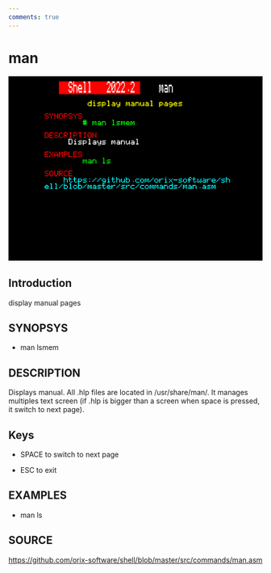 ```yaml
---
comments: true
---
```

# man

![man](imgs/man.png)

## Introduction

display manual pages

## SYNOPSYS

+ man lsmem

## DESCRIPTION

Displays manual. All .hlp files are located in /usr/share/man/. It manages multiples text screen (if .hlp is bigger than a screen when space is pressed, it switch to next page).

## Keys

+ SPACE to switch to next page

+ ESC to exit

## EXAMPLES

+ man ls

## SOURCE

https://github.com/orix-software/shell/blob/master/src/commands/man.asm
